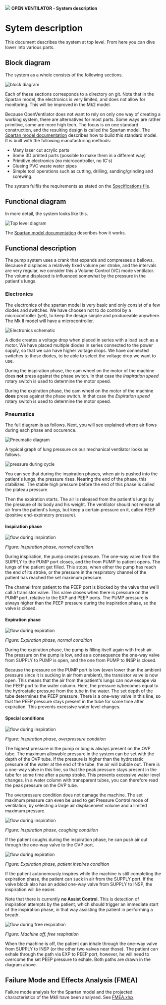 ![](images/OpenVentilatorLogoSmall.png) **OPEN VENTILATOR - System description**

# Sytem description

This document describes the system at top level. From here you can dive lower into various parts.

## Block diagram

The system as a whole consists of the following sections.

![block diagram](images/HighLevelBlockDiagramSpartan.png)

Each of these sections corresponds to a directory on git. Note that in the Spartan model, the electronics is very limited, and does not allow for monitoring. This will be improved in the Mk2 model.


Because OpenVentilator does not want to rely on only one way of creating a working system, there are alternatives for most parts. Some ways are rather primitive, some are more high tech. The focus is on one standard construction, and the resulting design is called the Spartan model. The [Spartan model documentation](OpenVentilator.io_Spartan_Model_Documentation.pdf) describes how to build this standard model. It is built with the following manufacturing methods:
- Many laser cut acrylic parts
- Some 3D printed parts (possible to make them in a different way)
- Primitive electronics (no microcontroller, no IC's)
- Glueing PVC waste water pipes
- Simple tool operations such as cutting, drilling, sanding/grinding and screwing.

The system fulfils the requirements as stated on the [Specifications file](Specifications.md).

## Functional diagram

In more detail, the system looks like this.

![Top level diagram](images/systemDiagram.jpg)

The [Spartan model documentation](OpenVentilator.io_Spartan_Model_Documentation.pdf) describes how it works.

## Functional description

The pump system uses a crank that expands and compresses a bellows. Because it displaces a relatively fixed volume per stroke, and the intervals are very regular, we consider this a Volume Control (VC) mode ventilator. The volume displaced is influenced somewhat by the pressure in the patient's lungs. 

### Electronics

The electronics of the spartan model is very basic and only consist of a few diodes and switches. We have choosen not to do control by a microcontroller (yet), to keep the design simple and produceable anywhere. The Mk II model will have a microcontroller.

![Electronics schematic](05_Electronics/SpartanControl/images/schematic.png)

A diode creates a voltage drop when placed in series with a load such as a motor. We have placed multiple diodes in series connected to the power supply, so that we can have higher voltage drops. We have connected switches to these diodes, to be able to select the voltage drop we want to use.

During the inspiration phase, the cam wheel on the motor of the machine does **not** press against the phase switch. In that case the _Inspiration speed_ rotary switch is used to determine the motor speed. 

During the expiration phase, the cam wheel on the motor of the machine **does** press against the phase switch. In that case the _Expiration speed_ rotary switch is used to determine the motor speed. 

### Pneumatics

The full diagram is as follows. Next, you will see explained where air flows during each phase and occurence.

![Pneumatic diagram](03_Pneumatics/images/OpenVentilatorPneumaticDiagram.png)

A typical graph of lung pressure on our mechanical ventilator looks as follows.

![pressure during cycle](03_Pneumatics/images/phases.png)

You can see that during the inspiration phases, when air is pushed into the patient's lungs, the pressure rises. Nearing the end of the phase, this stabilizes. The stable high pressure before the end of this phase is called the plateau pressure.

Then the expiration starts. The air is released from the patient's lungs by the pressure of its body and his weight. The ventilator should not release all air from the patient's lungs, but keep a certain pressure on it, called PEEP (positive end-expiratory pressure). 

#### Inspiration phase

![flow during inspiration](03_Pneumatics/images/InspirationPhase.png)

_Figure: Inspiration phase, normal condition_

During inspiration, the pump creates pressure. The one-way valve from the SUPPLY to the PUMP port closes, and the from PUMP to patient opens. The lungs of the patient get filled. This stops, when either the pump has reach the end of its stroke, or the pressure in the respiratory channel of the patient has reached the set maximum pressure. 

The channel from patient to the PEEP port is blocked by the valve that we'll call a transistor valve. This valve closes when there is pressure on the PUMP port, relative to the EXP and PEEP ports. The PUMP pressure is always higher than the PEEP pressure during the inspiration phase, so the valve is closed.

#### Expiration phase

![flow during expiration](03_Pneumatics/images/ExpirationPhase.png)

_Figure: Expiration phase, normal condition_

During the expiration phase, the pump is filling itself again with fresh air. The pressure on the pump is low, and as a consequence the one-way valve from SUPPLY to PUMP is open, and the one from PUMP to INSP is closed. 

Because the pressure on the PUMP port is low (even lower than the ambient pressure since it is sucking in air from ambient), the transistor valve is now open. This means that the air from the patient's lungs can now escape via the PEEP port to the water column. Here, the pressure is/becomes equal to the hydrostatic pressure from the tube in the water. The set depth of the tube determines the PEEP pressure. There is a one-way valve in this line, so that the PEEP pressure stays present in the tube for some time after expiration. This prevents excessive water level changes.

#### Special conditions

![flow during inspiration](03_Pneumatics/images/InspirationPhase-Overpressure.png)

_Figure: Inspiration phase, overpressure condition_

The highest pressure in the pump or lung is always present on the OVP tube. The maximum allowable pressure in the system can be set with the depth of the OVP tube. If the pressure is higher than the hydrostatic pressure of the water at the end of the tube, the air will bubble out. There is a one-way valve in this line, so that the peak pressure stays present in the tube for some time after a pump stroke. This prevents excessive water level changes. In a water column with transparent tubes, you can therefore read the peak pressure on the OVP tube.

The overpressure condition does not damage the machine. The set maximum pressure can even be used to get Pressure Control mode of ventilation, by selecting a large air displacement volume and a limited maximum pressure.

![flow during inspiration](03_Pneumatics/images/InspirationPhase-PatientCoughs.png)

_Figure: Inspiration phase, coughing condition_

If the patient coughs during the inspiration phase, he can push air out through the one-way valve to the OVP port. 

![flow during expiration](03_Pneumatics/images/ExpirationPhase-PatientInspires.png)

_Figure: Expiration phase, patient inspires condition_

If the patient autonomously inspires while the machine is still completing the expiration phase, the patient can suck in air from the SUPPLY port. If the valve block also has an added one-way valve from SUPPLY to INSP, the inspiration will be easier. 

Note that there is currently **no Assist Control**. This is detection of inspiration attempts by the patient, which should trigger an immediate start of the inspiration phase, in that way assisting the patient in performing a breath.

![flow during free respiration](03_Pneumatics/images/MachineOff-FreeRespiration.png)

_Figure: Machine off, free respiration_

When the machine is off, the patient can inhale through the one-way valve from SUPPLY to INSP (or the other two valves near those). The patient can exhale through the path via EXP to PEEP port, however, he will need to overcome the set PEEP pressure to exhale. Both paths are drawn in the diagram above.

## Failure Mode and Effects Analysis (FMEA)

Failure mode analysis for the Spartan model and the projected characteristics of the MkII have been analysed. See [FMEA.xlsx](FMEA.xlsx)